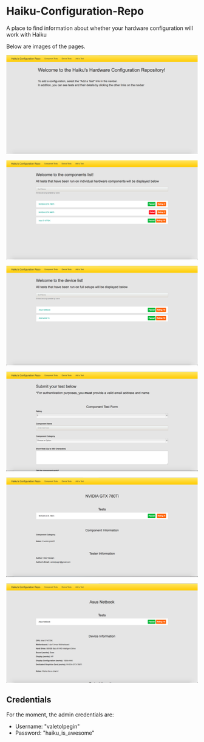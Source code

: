# Haiku-Configuration-Repo
A place to find information about whether your hardware configuration will work with Haiku

Below are images of the pages.

![Image of the index page](images/index.png)

![Image of the components list](images/components_list.png)

![Image of the devices list](images/devices_list.png)

![Image of the add a test page](images/add_test.png)

![Image of the component page](images/component.png)

![Image of the device page](images/device.png)

## Credentials

For the moment, the admin credentials are:

- Username: "valetolpegin"
- Password: "haiku_is_awesome"
